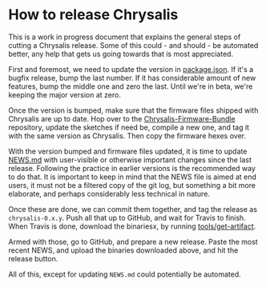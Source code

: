 How to release Chrysalis
========================

This is a work in progress document that explains the general steps of cutting a
Chrysalis release. Some of this could - and should - be automated better, any
help that gets us going towards that is most appreciated.

First and foremost, we need to update the version in
[package.json](../package.json). If it's a bugfix release, bump the last number.
If it has considerable amount of new features, bump the middle one and zero the
last. Until we're in beta, we're keeping the major version at zero.

Once the version is bumped, make sure that the firmware files shipped with
Chrysalis are up to date. Hop over to the
[Chrysalis-Firmware-Bundle][repo:bundle] repository, update the sketches if need
be, compile a new one, and tag it with the same version as Chrysalis. Then copy the firmware hexes over.

 [repo:bundle]: https://github.com/keyboardio/Chrysalis-Firmware-Bundle

With the version bumped and firmware files updated, it is time to update
[NEWS.md](../NEWS.md) with user-visible or otherwise important changes since the
last release. Following the practice in earlier versions is the recommended way
to do that. It is important to keep in mind that the NEWS file is aimed at end
users, it must not be a filtered copy of the git log, but something a bit more
elaborate, and perhaps considerably less technical in nature.

Once these are done, we can commit them together, and tag the release as
`chrysalis-0.x.y`. Push all that up to GitHub, and wait for Travis to finish.
When Travis is done, download the binariesx, by running
[tools/get-artifact](../tools/get-artifact).

Armed with those, go to GitHub, and prepare a new release. Paste the most recent
NEWS, and upload the binaries downloaded above, and hit the release button.

All of this, except for updating `NEWS.md` could potentially be automated.
